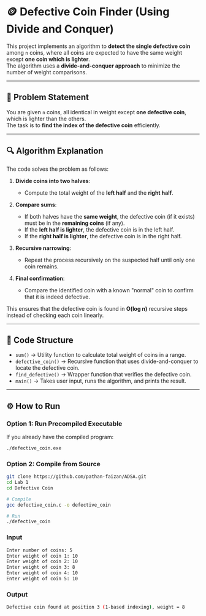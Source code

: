 # 🪙 Defective Coin Finder (Using Divide and Conquer)

This project implements an algorithm to **detect the single defective coin** among `n` coins, where all coins are expected to have the same weight except **one coin which is lighter**.  
The algorithm uses a **divide-and-conquer approach** to minimize the number of weight comparisons.

---

## 📌 Problem Statement
You are given `n` coins, all identical in weight except **one defective coin**, which is lighter than the others.  
The task is to **find the index of the defective coin** efficiently.

---

## 🔍 Algorithm Explanation

The code solves the problem as follows:

1. **Divide coins into two halves**:  
   - Compute the total weight of the **left half** and the **right half**.  

2. **Compare sums**:
   - If both halves have the **same weight**, the defective coin (if it exists) must be in the **remaining coins** (if any).  
   - If the **left half is lighter**, the defective coin is in the left half.  
   - If the **right half is lighter**, the defective coin is in the right half.  

3. **Recursive narrowing**:  
   - Repeat the process recursively on the suspected half until only one coin remains.  

4. **Final confirmation**:  
   - Compare the identified coin with a known "normal" coin to confirm that it is indeed defective.  

This ensures that the defective coin is found in **O(log n)** recursive steps instead of checking each coin linearly.

---

## 📂 Code Structure
- `sum()` → Utility function to calculate total weight of coins in a range.  
- `defective_coin()` → Recursive function that uses divide-and-conquer to locate the defective coin.  
- `find_defective()` → Wrapper function that verifies the defective coin.  
- `main()` → Takes user input, runs the algorithm, and prints the result.

---

## ⚙️ How to Run

### **Option 1: Run Precompiled Executable**
If you already have the compiled program:
```bash
./defective_coin.exe
```
### **Option 2: Compile from Source**

```bash
git clone https://github.com/pathan-faizan/ADSA.git
cd Lab 1
cd Defective Coin

# Compile
gcc defective_coin.c -o defective_coin

# Run
./defective_coin

```
### Input

```bash
Enter number of coins: 5
Enter weight of coin 1: 10
Enter weight of coin 2: 10
Enter weight of coin 3: 8
Enter weight of coin 4: 10
Enter weight of coin 5: 10
```
### Output

```bash
Defective coin found at position 3 (1-based indexing), weight = 8
```
